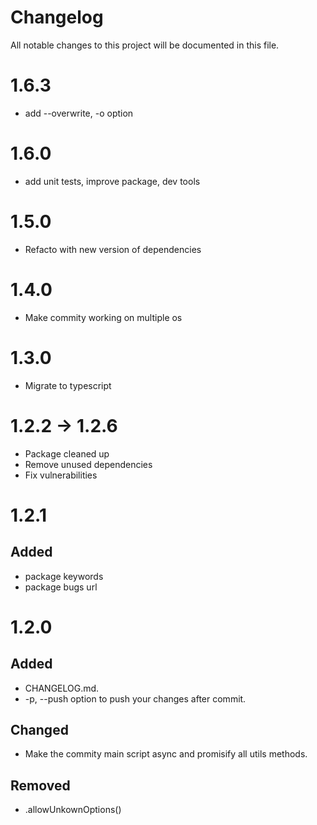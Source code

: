 # Changelog

All notable changes to this project will be documented in this file.

# 1.6.3

+ add --overwrite, -o option

# 1.6.0

+ add unit tests, improve package, dev tools

# 1.5.0

+ Refacto with new version of dependencies

# 1.4.0

+ Make commity working on multiple os

# 1.3.0

+ Migrate to typescript

# 1.2.2 -> 1.2.6

+ Package cleaned up
+ Remove unused dependencies
+ Fix vulnerabilities

# 1.2.1

## Added
+ package keywords
+ package bugs url

# 1.2.0

## Added
+ CHANGELOG.md.
+ -p, --push option to push your changes after commit.

## Changed
+ Make the commity main script async and promisify all utils methods.

## Removed
+ .allowUnkownOptions()
